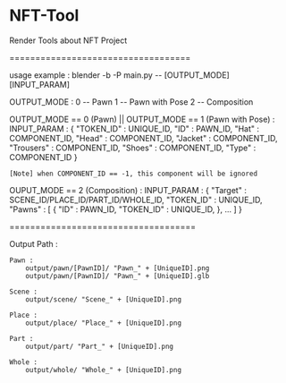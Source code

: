 # NFT-Tool
Render Tools about NFT Project

===================================

usage example :
	blender -b -P main.py -- [OUTPUT_MODE] [INPUT_PARAM]

OUTPUT_MODE :
	0 -- Pawn
	1 -- Pawn with Pose
	2 -- Composition

OUTPUT_MODE == 0 (Pawn) || OUTPUT_MODE == 1 (Pawn with Pose) :
	INPUT_PARAM : 
		{
			"TOKEN_ID" : UNIQUE_ID,
			"ID" : PAWN_ID,
			"Hat" : COMPONENT_ID, 
			"Head" : COMPONENT_ID,
			"Jacket" : COMPONENT_ID,
			"Trousers" : COMPONENT_ID,
			"Shoes" : COMPONENT_ID,
			"Type" : COMPONENT_ID
		}
	
	[Note] when COMPONENT_ID == -1, this component will be ignored

OUPUT_MODE == 2 (Composition) :
	INPUT_PARAM : 
		{
			"Target" : SCENE_ID/PLACE_ID/PART_ID/WHOLE_ID,
			"TOKEN_ID" : UNIQUE_ID,
			"Pawns" : [
				{
					"ID" : PAWN_ID,
					"TOKEN_ID" : UNIQUE_ID,
				},
				... 
			]
		}

====================================

Output Path :

	Pawn :
		output/pawn/[PawnID]/ "Pawn_" + [UniqueID].png
		output/pawn/[PawnID]/ "Pawn_" + [UniqueID].glb

	Scene :
		output/scene/ "Scene_" + [UniqueID].png

	Place :
		output/place/ "Place_" + [UniqueID].png

	Part :
		output/part/ "Part_" + [UniqueID].png

	Whole :
		output/whole/ "Whole_" + [UniqueID].png
